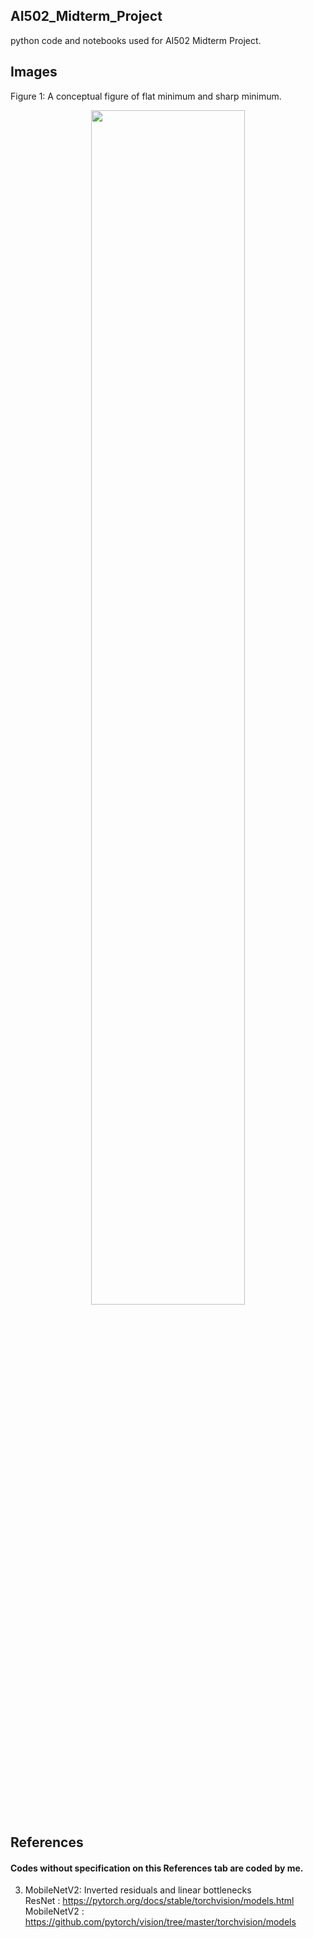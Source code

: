 ## AI502_Midterm_Project
python code and notebooks used for AI502 Midterm Project.

## Images
Figure 1: A conceptual figure of flat minimum and sharp minimum. 

<p align="center">
  <img width="70%" src="https://user-images.githubusercontent.com/31270778/81313075-586fd280-90c2-11ea-8e03-0c5a0429886d.jpg">
</p>

## References

#### Codes without specification on this References tab are coded by me.

3. MobileNetV2: Inverted residuals and linear bottlenecks \
ResNet : https://pytorch.org/docs/stable/torchvision/models.html \
MobileNetV2 : https://github.com/pytorch/vision/tree/master/torchvision/models
